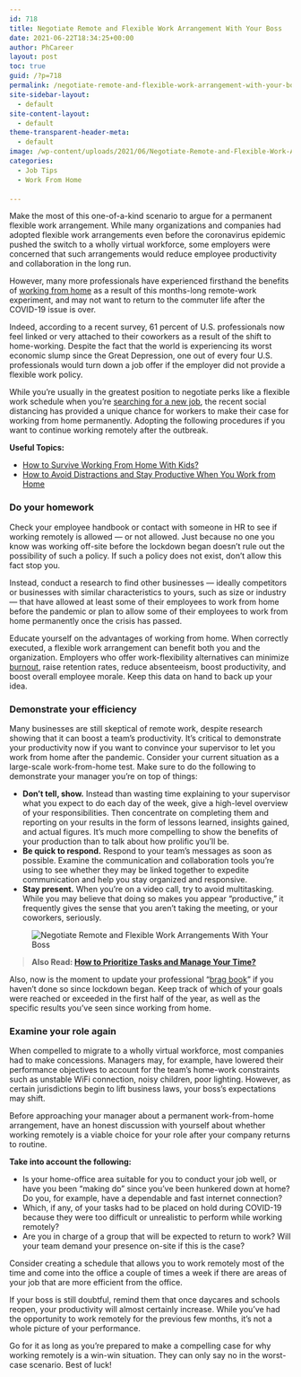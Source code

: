 ```yaml
---
id: 718
title: Negotiate Remote and Flexible Work Arrangement With Your Boss
date: 2021-06-22T18:34:25+00:00
author: PhCareer
layout: post
toc: true
guid: /?p=718
permalink: /negotiate-remote-and-flexible-work-arrangement-with-your-boss/
site-sidebar-layout:
  - default
site-content-layout:
  - default
theme-transparent-header-meta:
  - default
image: /wp-content/uploads/2021/06/Negotiate-Remote-and-Flexible-Work-Arrangements-With-Your-Boss.jpg
categories:
  - Job Tips
  - Work From Home

---
```

Make the most of this one-of-a-kind scenario to argue for a permanent flexible work arrangement. While many organizations and companies had adopted flexible work arrangements even before the coronavirus epidemic pushed the switch to a wholly virtual workforce, some employers were concerned that such arrangements would reduce employee productivity and collaboration in the long run.

However, many more professionals have experienced firsthand the benefits of [working from home](/category/work-from-home/) as a result of this months-long remote-work experiment, and may not want to return to the commuter life after the COVID-19 issue is over.

Indeed, according to a recent survey, 61 percent of U.S. professionals now feel linked or very attached to their coworkers as a result of the shift to home-working. Despite the fact that the world is experiencing its worst economic slump since the Great Depression, one out of every four U.S. professionals would turn down a job offer if the employer did not provide a flexible work policy.

While you&#8217;re usually in the greatest position to negotiate perks like a flexible work schedule when you&#8217;re [searching for a new job](/tips-for-finding-a-job-in-a-different-state/), the recent social distancing has provided a unique chance for workers to make their case for working from home permanently. Adopting the following procedures if you want to continue working remotely after the outbreak.

**Useful Topics:**

  * [How to Survive Working From Home With Kids?](/how-to-survive-working-from-home-with-kids/)
  * [How to Avoid Distractions and Stay Productive When You Work from Home](/how-to-avoid-distractions-and-stay-productive-when-you-work-from-home/)

### **Do your homework**

Check your employee handbook or contact with someone in HR to see if working remotely is allowed — or not allowed. Just because no one you know was working off-site before the lockdown began doesn&#8217;t rule out the possibility of such a policy. If such a policy does not exist, don&#8217;t allow this fact stop you.

Instead, conduct a research to find other businesses — ideally competitors or businesses with similar characteristics to yours, such as size or industry — that have allowed at least some of their employees to work from home before the pandemic or plan to allow some of their employees to work from home permanently once the crisis has passed.

Educate yourself on the advantages of working from home. When correctly executed, a flexible work arrangement can benefit both you and the organization. Employers who offer work-flexibility alternatives can minimize [burnout](/how-to-overcome-workplace-burnout/), raise retention rates, reduce absenteeism, boost productivity, and boost overall employee morale. Keep this data on hand to back up your idea.

### **Demonstrate your efficiency**

Many businesses are still skeptical of remote work, despite research showing that it can boost a team&#8217;s productivity. It&#8217;s critical to demonstrate your productivity now if you want to convince your supervisor to let you work from home after the pandemic. Consider your current situation as a large-scale work-from-home test. Make sure to do the following to demonstrate your manager you&#8217;re on top of things:

  * **Don&#8217;t tell, show.** Instead than wasting time explaining to your supervisor what you expect to do each day of the week, give a high-level overview of your responsibilities. Then concentrate on completing them and reporting on your results in the form of lessons learned, insights gained, and actual figures. It&#8217;s much more compelling to show the benefits of your production than to talk about how prolific you&#8217;ll be.
  * **Be quick to respond.** Respond to your team&#8217;s messages as soon as possible. Examine the communication and collaboration tools you&#8217;re using to see whether they may be linked together to expedite communication and help you stay organized and responsive.
  * **Stay present.** When you&#8217;re on a video call, try to avoid multitasking. While you may believe that doing so makes you appear &#8220;productive,&#8221; it frequently gives the sense that you aren&#8217;t taking the meeting, or your coworkers, seriously.

<div class="wp-block-image">
  <figure class="aligncenter size-large"><img loading="lazy" width="767" height="384" src="/wp-content/uploads/2021/06/Remote-and-Flexible-Work-Arrangements.png" alt="Negotiate Remote and Flexible Work Arrangements With Your Boss" class="wp-image-720" srcset="/wp-content/uploads/2021/06/Remote-and-Flexible-Work-Arrangements.png 767w, /wp-content/uploads/2021/06/Remote-and-Flexible-Work-Arrangements-300x150.png 300w" sizes="(max-width: 767px) 100vw, 767px" /></figure>
</div>

<blockquote class="wp-block-quote">
  <p>
    <strong>Also Read: <a href="/how-to-prioritize-tasks-and-manage-your-time/">How to Prioritize Tasks and Manage Your Time?</a></strong>
  </p>
</blockquote>

Also, now is the moment to update your professional &#8220;[brag book](https://www.google.com/search?q=brag+book)&#8221; if you haven&#8217;t done so since lockdown began. Keep track of which of your goals were reached or exceeded in the first half of the year, as well as the specific results you&#8217;ve seen since working from home.

### **Examine your role again**

When compelled to migrate to a wholly virtual workforce, most companies had to make concessions. Managers may, for example, have lowered their performance objectives to account for the team&#8217;s home-work constraints such as unstable WiFi connection, noisy children, poor lighting. However, as certain jurisdictions begin to lift business laws, your boss&#8217;s expectations may shift.

Before approaching your manager about a permanent work-from-home arrangement, have an honest discussion with yourself about whether working remotely is a viable choice for your role after your company returns to routine.

**Take into account the following:**

  * Is your home-office area suitable for you to conduct your job well, or have you been &#8220;making do&#8221; since you&#8217;ve been hunkered down at home? Do you, for example, have a dependable and fast internet connection?
  * Which, if any, of your tasks had to be placed on hold during COVID-19 because they were too difficult or unrealistic to perform while working remotely?
  * Are you in charge of a group that will be expected to return to work? Will your team demand your presence on-site if this is the case?

Consider creating a schedule that allows you to work remotely most of the time and come into the office a couple of times a week if there are areas of your job that are more efficient from the office.

If your boss is still doubtful, remind them that once daycares and schools reopen, your productivity will almost certainly increase. While you&#8217;ve had the opportunity to work remotely for the previous few months, it&#8217;s not a whole picture of your performance.

Go for it as long as you&#8217;re prepared to make a compelling case for why working remotely is a win-win situation. They can only say no in the worst-case scenario. Best of luck!

